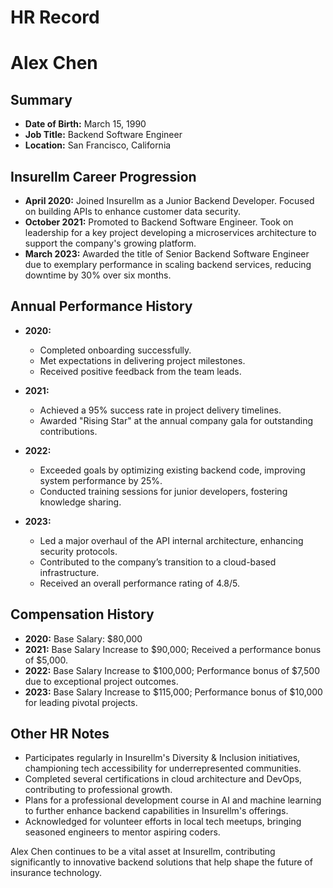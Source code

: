 # HR Record

# Alex Chen

## Summary

- **Date of Birth:** March 15, 1990
- **Job Title:** Backend Software Engineer
- **Location:** San Francisco, California

## Insurellm Career Progression

- **April 2020:** Joined Insurellm as a Junior Backend Developer. Focused on building APIs to enhance customer data security.
- **October 2021:** Promoted to Backend Software Engineer. Took on leadership for a key project developing a microservices architecture to support the company's growing platform.
- **March 2023:** Awarded the title of Senior Backend Software Engineer due to exemplary performance in scaling backend services, reducing downtime by 30% over six months.

## Annual Performance History

- **2020:**

  - Completed onboarding successfully.
  - Met expectations in delivering project milestones.
  - Received positive feedback from the team leads.

- **2021:**

  - Achieved a 95% success rate in project delivery timelines.
  - Awarded "Rising Star" at the annual company gala for outstanding contributions.

- **2022:**

  - Exceeded goals by optimizing existing backend code, improving system performance by 25%.
  - Conducted training sessions for junior developers, fostering knowledge sharing.

- **2023:**
  - Led a major overhaul of the API internal architecture, enhancing security protocols.
  - Contributed to the company’s transition to a cloud-based infrastructure.
  - Received an overall performance rating of 4.8/5.

## Compensation History

- **2020:** Base Salary: $80,000
- **2021:** Base Salary Increase to $90,000; Received a performance bonus of $5,000.
- **2022:** Base Salary Increase to $100,000; Performance bonus of $7,500 due to exceptional project outcomes.
- **2023:** Base Salary Increase to $115,000; Performance bonus of $10,000 for leading pivotal projects.

## Other HR Notes

- Participates regularly in Insurellm's Diversity & Inclusion initiatives, championing tech accessibility for underrepresented communities.
- Completed several certifications in cloud architecture and DevOps, contributing to professional growth.
- Plans for a professional development course in AI and machine learning to further enhance backend capabilities in Insurellm's offerings.
- Acknowledged for volunteer efforts in local tech meetups, bringing seasoned engineers to mentor aspiring coders.

Alex Chen continues to be a vital asset at Insurellm, contributing significantly to innovative backend solutions that help shape the future of insurance technology.
